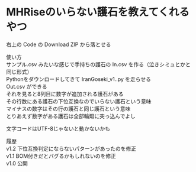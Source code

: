 # MHRiseのいらない護石を教えてくれるやつ

右上の Code の Download ZIP から落とせる  

使い方  
サンプル.csv みたいな感じで手持ちの護石の In.csv を作る（泣きシミュとかと同じ形式）  
Pythonをダウンロードしてきて IranGoseki_v1..py を走らせる  
Out.csv ができる  
それを見ると8列目に数字が追加される護石がある  
その行数にある護石の下位互換なのでいらない護石という意味  
マイナスの数字はその行の護石と同じ護石という意味   
とりあえず数字がある護石は全部輪廻に突っ込んでよし  
  
文字コードはUTF-8じゃないと動かないかも  
  
履歴  
v1.2 下位互換判定にならないパターンがあったのを修正  
v1.1 BOM付きだとバグるかもしれないのを修正  
v1.0 公開  
